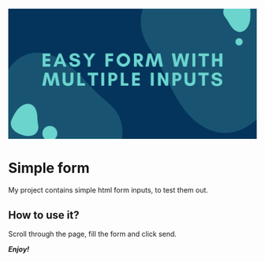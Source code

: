 ![cover](https://github.com/zuzanna-dabrowska/form/blob/master/form.png)

# Simple form

My project contains simple html form inputs, to test them out.

## How to use it?

Scroll through the page, fill the form and click send.

***Enjoy!***
